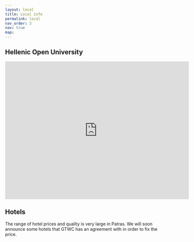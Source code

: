 ```yaml
---
layout: local
title: Local info
permalink: local
nav_order: 3
nav: true
map: 
---
```


Hellenic Open University
---------------------------------------
 

<iframe src="https://www.google.com/maps/embed?pb=!1m18!1m12!1m3!1d3135.141841731376!2d21.768324176409426!3d38.20660348716708!2m3!1f0!2f0!3f0!3m2!1i1024!2i768!4f13.1!3m3!1m2!1s0x135e49d966693855%3A0x8a9e099fd55ba51a!2sHellenic%20Open%20University!5e0!3m2!1sen!2sgr!4v1738224438683!5m2!1sen!2sgr" width="600" height="450" style="border:0;" allowfullscreen="" loading="lazy" referrerpolicy="no-referrer-when-downgrade"></iframe>


Hotels
------

The range of hotel prices and quality is very large in Patras. 
We will soon announce some hotels that GTWC has an agreement with in order to fix the price. 

